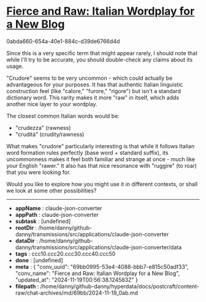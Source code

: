 # [Fierce and Raw: Italian Wordplay for a New Blog](https://claude.ai/chat/69bb0995-53e4-4088-bbb7-e815c50adf33)

0abda660-654a-40e1-884c-d39de6766d4d

 Since this is a very specific term that might appear rarely, I should note that while I'll try to be accurate, you should double-check any claims about its usage.

"Crudore" seems to be very uncommon - which could actually be advantageous for your purposes. It has that authentic Italian linguistic construction feel (like "calore," "furore," "rigore") but isn't a standard dictionary word. This rarity makes it more "raw" in itself, which adds another nice layer to your wordplay.

The closest common Italian words would be:
- "crudezza" (rawness)
- "cruditá" (crudity/rawness)

What makes "crudore" particularly interesting is that while it follows Italian word formation rules perfectly (base word + standard suffix), its uncommonness makes it feel both familiar and strange at once - much like your English "rawer." It also has that nice resonance with "ruggire" (to roar) that you were looking for.

Would you like to explore how you might use it in different contexts, or shall we look at some other possibilities?

---

* **appName** : claude-json-converter
* **appPath** : claude-json-converter
* **subtask** : [undefined]
* **rootDir** : /home/danny/github-danny/transmissions/src/applications/claude-json-converter
* **dataDir** : /home/danny/github-danny/transmissions/src/applications/claude-json-converter/data
* **tags** : ccc10.ccc20.ccc30.ccc40.ccc50
* **done** : [undefined]
* **meta** : {
  "conv_uuid": "69bb0995-53e4-4088-bbb7-e815c50adf33",
  "conv_name": "Fierce and Raw: Italian Wordplay for a New Blog",
  "updated_at": "2024-11-19T00:56:38.124583Z"
}
* **filepath** : /home/danny/github-danny/hyperdata/docs/postcraft/content-raw/chat-archives/md/69bb/2024-11-19_0ab.md